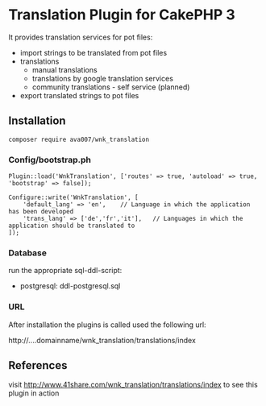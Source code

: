  
# Translation Plugin for CakePHP 3

It provides translation services for pot files:

- import strings to be translated from pot files
- translations
  - manual translations
  - translations by google translation services
  - community translations - self service (planned)
- export translated strings to pot files
 


## Installation
``` shell
composer require ava007/wnk_translation
```

### Config/bootstrap.ph
```
Plugin::load('WnkTranslation', ['routes' => true, 'autoload' => true, 'bootstrap' => false]);

Configure::write('WnkTranslation', [
    'default_lang' => 'en',    // Language in which the application has been developed
    'trans_lang' => ['de','fr','it'],   // Languages in which the application should be translated to
]);
```
### Database

run the appropriate sql-ddl-script:
- postgresql:   ddl-postgresql.sql

### URL

After installation the plugins is called used the following url:

http://....domainname/wnk_translation/translations/index


## References

visit http://www.41share.com/wnk_translation/translations/index to see this plugin in action

